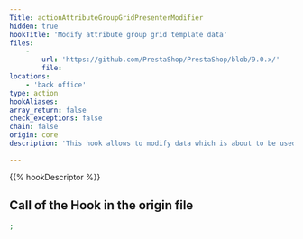 ```yaml
---
Title: actionAttributeGroupGridPresenterModifier
hidden: true
hookTitle: 'Modify attribute group grid template data'
files:
    -
        url: 'https://github.com/PrestaShop/PrestaShop/blob/9.0.x/'
        file: 
locations:
    - 'back office'
type: action
hookAliases: 
array_return: false
check_exceptions: false
chain: false
origin: core
description: 'This hook allows to modify data which is about to be used in template for attribute group grid'

---
```


{{% hookDescriptor %}}

## Call of the Hook in the origin file

```php
;
```
